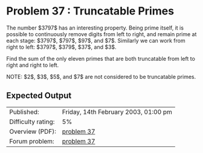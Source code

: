 # Problem 37 : Truncatable Primes

<p>The number $3797$ has an interesting property. Being prime itself, it is possible to continuously remove digits from left to right, and remain prime at each stage: $3797$, $797$, $97$, and $7$. Similarly we can work from right to left: $3797$, $379$, $37$, and $3$.</p>
<p>Find the sum of the only eleven primes that are both truncatable from left to right and right to left.</p>
<p class="smaller">NOTE: $2$, $3$, $5$, and $7$ are not considered to be truncatable primes.</p>


## Expected Output

|                    |                                                   |
|--------------------|---------------------------------------------------|
| Published:         | Friday, 14th February 2003, 01:00 pm              |
| Difficulty rating: | 5%                                                |
| Overview (PDF):    | [problem 37](./037_overview.pdf)                  |
| Forum problem:     | [problem 37](https://projecteuler.net/thread=37)  |
 